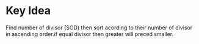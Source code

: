 # Key Idea
Find number of divisor (SOD) then sort acording to their number of divisor in ascending order.if equal divisor then greater will preced smaller.
